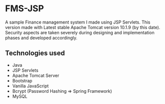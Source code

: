 # FMS-JSP
A sample Finance management system I made using JSP Servlets.
This version made with Latest stable Apache Tomcat version 10.1.9 (by this date). </br>
Security aspects are taken severely during designing and implementation phases and developed accordingly.

## Technologies used

- Java
- JSP Servlets
- Apache Tomcat Server
- Bootstrap
- Vanilla JavaScript
- Bcrypt (Password Hashing => Spring Framework)
- MySQL
